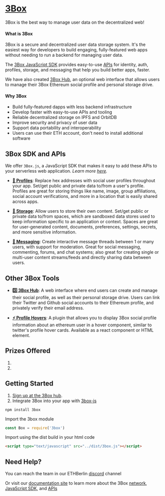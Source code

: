 # [3Box](https://3box.io)
3Box is the best way to manage user data on the decentralized web!

#### What is 3Box
3Box is a secure and decentralized user data storage system. It's the easiest way for developers to build engaging, fully-featured web apps without needing to run a backend for managing user data. 

The [3Box JavaScript SDK](https://docs.3box.io/build/web-apps) provides easy-to-use [APIs](https://docs.3box.io/products) for identity, auth, profiles, storage, and messaging that help you build better apps, faster. 

We have also created [3Box Hub](https://3box.io/hub), an optional web interface that allows users to manage their 3Box Ethereum social profile and personal storage drive.

#### Why 3Box
- Build fully-featured dapps with less backend infrastructure
- Develop faster with easy-to-use APIs and tooling
- Reliable decentralized storage on IPFS and OrbitDB
- Improve security and privacy of user data
- Support data portability and interoperability
- Users can use their ETH account, don't need to install additional software

## 3Box SDK and APIs
We offer `3Box.js`, a JavaScript SDK that makes it easy to add these APIs to your serverless web application. *Learn more [here](https://docs.3box.io/build/web-apps).*

-   [**👩 Profiles**](https://docs.3box.io/build/web-apps/profiles): Replace hex addresses with social user profiles throughout your app. Set/get public and private data to/from a user's profile. Profiles are great for storing things like name, image, group affiliations, social account verifications, and more in a location that is easily shared across apps.

-   [**📂 Storage**](https://docs.3box.io/build/web-apps/storage): Allow users to store their own content. Set/get public or private data to/from spaces, which are sandboxed data stores used to keep information specific to an application or context. Spaces are great for user-generated content, documents, preferences, settings, secrets, and more sensitive information.

-   [**💬 Messaging**](https://docs.3box.io/build/web-apps/messaging): Create interactive message threads between 1 or many users, with support for moderation. Great for social messaging, commenting, forums, and chat systems; also great for creating single or multi-user content streams/feeds and directly sharing data between users.

## Other 3Box Tools

- [**3️⃣ 3Box Hub**](https://3box.io/hub): A web interface where end users can create and manage their social profile, as well as their personal storage drive. Users can link their Twitter and Github social accounts to their Ethereum profile, and privately verify their email address.

- [**⚡ Profile Hovers**](https://github.com/3box/profile-hover): A plugin that allows you to display 3Box social profile information about an ethereum user in a hover component, similar to twitter's profile hover cards. Available as a react component or HTML element.

## Prizes Offered

1.
2.

## Getting Started

1.  [Sign up at the 3Box hub](https://3box.io/hub).
2.  Integrate 3Box into your app with [3box-js](https://github.com/3box/3box-js)

```shell
npm install 3box
```

Import the 3box module

```javascript
const Box = require('3box')
```

Import using the dist build in your html code

```html
<script type="text/javascript" src="../dist/3box.js"></script>
```

## Need Help?

You can reach the team in our ETHBerlin [discord](https://discord.gg/wJ8dz8B) channel

Or visit our [documentation site](https://docs.3box.io) to learn more about the 3Box [network](https://docs.3box.io/why-3box), [JavaScript SDK](https://docs.3box.io/build/web-apps), and [APIs](https://docs.3box.io/products)
